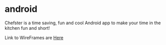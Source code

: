 # android
Chefster is a time saving, fun and cool Android app to make your time in the kitchen fun and short!

Link to WireFrames are [Here](https://github.com/Chefster/android/blob/master/wireframes.pdf)
